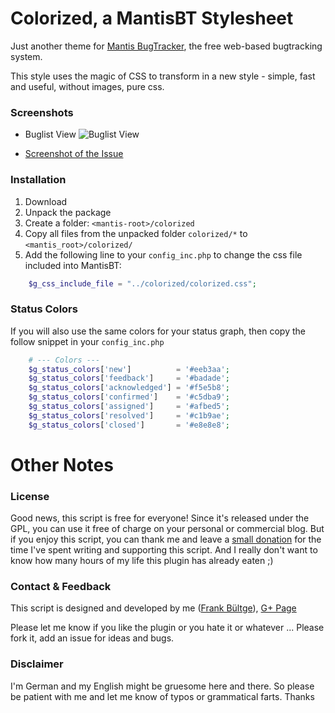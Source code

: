 # Colorized, a MantisBT Stylesheet

Just another theme for [Mantis BugTracker](http://www.mantisbt.org/), the free web-based bugtracking system.

This style uses the magic of CSS to transform in a new style - simple, fast and useful, without images, pure css.

### Screenshots
 * Buglist View
![Buglist View](https://raw.github.com/bueltge/MantisBT-Colorized/master/assets/screenshot-1.png "Buglist")

 * [Screenshot of the Issue](https://raw.github.com/bueltge/MantisBT-Colorized/master/assets/screenshot-2.png "Issue")

### Installation
 1. Download
 2. Unpack the package
 3. Create a folder: `<mantis-root>/colorized`
 4. Copy all files from the unpacked folder `colorized/*` to `<mantis_root>/colorized/`
 5. Add the following line to your `config_inc.php` to change the css file included into MantisBT:

```php
	$g_css_include_file = "../colorized/colorized.css";
```

### Status Colors
If you will also use the same colors for your status graph, then copy the follow snippet in your `config_inc.php`

```php
	# --- Colors ---
	$g_status_colors['new']          = '#eeb3aa';
	$g_status_colors['feedback']     = '#badade';
	$g_status_colors['acknowledged'] = '#f5e5b8';
	$g_status_colors['confirmed']    = '#c5dba9';
	$g_status_colors['assigned']     = '#afbed5';
	$g_status_colors['resolved']     = '#c1b9ae';
	$g_status_colors['closed']       = '#e8e8e8';
```

# Other Notes

### License
Good news, this script is free for everyone! Since it's released under the GPL, you can use it free of charge on your personal or commercial blog. But if you enjoy this script, you can thank me and leave a [small donation](http://bueltge.de/wunschliste/) for the time I've spent writing and supporting this script. And I really don't want to know how many hours of my life this plugin has already eaten ;)

### Contact & Feedback
This script is designed and developed by me ([Frank Bültge](http://bueltge.de)), [G+ Page](https://plus.google.com/111291152590065605567/about?rel=author)

Please let me know if you like the plugin or you hate it or whatever ... Please fork it, add an issue for ideas and bugs.

### Disclaimer
I'm German and my English might be gruesome here and there. So please be patient with me and let me know of typos or grammatical farts. Thanks
